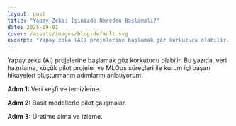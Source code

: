 ```yaml
---
layout: post
title: "Yapay Zeka: İşinizde Nereden Başlamalı?"
date: 2025-09-01
cover: /assets/images/blog-default.svg
excerpt: "Yapay zeka (AI) projelerine başlamak göz korkutucu olabilir. Bu yazıda, veri hazırlama, küçük pilot projeler ve MLOps süreçleri ile"
---
```


Yapay zeka (AI) projelerine başlamak göz korkutucu olabilir. Bu yazıda, veri hazırlama, küçük pilot projeler ve MLOps süreçleri ile
kurum içi başarı hikayeleri oluşturmanın adımlarını anlatıyorum.

**Adım 1:** Veri keşfi ve temizleme.

**Adım 2:** Basit modellerle pilot çalışmalar.

**Adım 3:** Üretime alma ve izleme.


